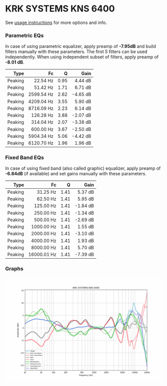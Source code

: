 # KRK SYSTEMS KNS 6400
See [usage instructions](https://github.com/jaakkopasanen/AutoEq#usage) for more options and info.

### Parametric EQs
In case of using parametric equalizer, apply preamp of **-7.95dB** and build filters manually
with these parameters. The first 5 filters can be used independently.
When using independent subset of filters, apply preamp of **-8.01 dB**.

| Type    | Fc         |    Q | Gain     |
|--------:|-----------:|-----:|---------:|
| Peaking | 22.54 Hz   | 0.95 | 4.44 dB  |
| Peaking | 51.42 Hz   | 1.71 | 6.71 dB  |
| Peaking | 2599.54 Hz | 2.62 | -4.65 dB |
| Peaking | 4209.04 Hz | 3.55 | 5.90 dB  |
| Peaking | 8716.09 Hz | 2.23 | 6.14 dB  |
| Peaking | 126.28 Hz  | 3.88 | -2.07 dB |
| Peaking | 314.04 Hz  | 2.07 | -3.38 dB |
| Peaking | 600.00 Hz  | 3.67 | -2.50 dB |
| Peaking | 5904.34 Hz | 5.06 | -4.42 dB |
| Peaking | 6120.70 Hz | 1.96 | 1.96 dB  |

### Fixed Band EQs
In case of using fixed band (also called graphic) equalizer, apply preamp of **-6.84dB**
(if available) and set gains manually with these parameters.

| Type    | Fc          |    Q | Gain     |
|--------:|------------:|-----:|---------:|
| Peaking | 31.25 Hz    | 1.41 | 5.37 dB  |
| Peaking | 62.50 Hz    | 1.41 | 5.95 dB  |
| Peaking | 125.00 Hz   | 1.41 | -1.84 dB |
| Peaking | 250.00 Hz   | 1.41 | -1.34 dB |
| Peaking | 500.00 Hz   | 1.41 | -2.69 dB |
| Peaking | 1000.00 Hz  | 1.41 | 1.55 dB  |
| Peaking | 2000.00 Hz  | 1.41 | -3.10 dB |
| Peaking | 4000.00 Hz  | 1.41 | 1.93 dB  |
| Peaking | 8000.00 Hz  | 1.41 | 5.70 dB  |
| Peaking | 16000.01 Hz | 1.41 | -7.39 dB |

### Graphs
![](./KRK%20SYSTEMS%20KNS%206400.png)